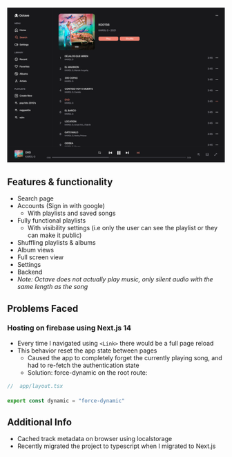 ![](https://github.com/kendalleasterly/images/blob/main/octave%20desktop%20render%20best.png?raw=true)
## Features & functionality
- Search page
- Accounts (Sign in with google)
	- With playlists and saved songs
- Fully functional playlists
	- With visibility settings (i.e only the user can see the playlist or they can make it public)
- Shuffling playlists & albums
- Album views
- Full screen view
- Settings 
- Backend
- *Note: Octave does not actually play music, only silent audio with the same length as the song*

## Problems Faced

### Hosting on firebase using Next.js 14
- Every time I navigated using `<Link>` there would be a full page reload
- This behavior reset the app state between pages
	- Caused the app to completely forget the currently playing song, and had to re-fetch the authentication state
	- Solution: force-dynamic on the root route:
```typescript
//	app/layout.tsx

export const dynamic = "force-dynamic"
```

## Additional Info
- Cached track metadata on browser using localstorage
- Recently migrated the project to typescript when I migrated to Next.js
